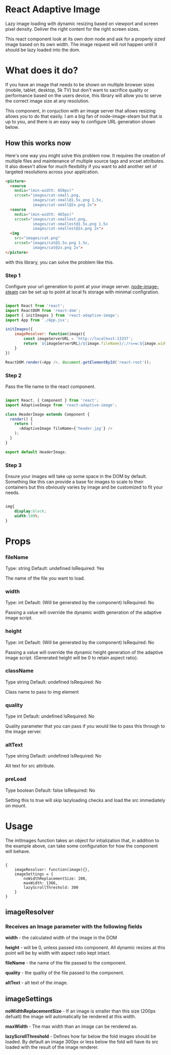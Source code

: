 # React Adaptive Image

Lazy image loading with dynamic resizing based on viewport and screen pixel density. Deliver the right content for the right screen sizes.

This react component look at its own dom node and ask for a properly sized image based on its own width. The image request will not happen until it should be lazy loaded into the dom.

# What does it do?

If you have an image that needs to be shown on multiple browser sizes (mobile, tablet, desktop, 5k TV) but don't want to sacrifice quality or performance based on the users device, this library will allow you to serve the correct image size at any resolution.

This component, in conjuction with an image server that allows resizing allows you to do that easily. I am a big fan of node-image-steam but that is up to you, and there is an easy way to configure URL generation shown below.

## How this works now

Here's one way you might solve this problem now. It requires the creation of multiple files and maintenance of multiple source tags and srcset attributes. It also doesn't allow for much flexibility if you want to add another set of targeted resolutions across your application.

```html
<picture>
  <source 
    media="(min-width: 650px)" 
    srcset="images/cat-small.png,
            images/cat-small@1.5x.png 1.5x,  
            images/cat-small@2x.png 2x">
  <source 
    media="(min-width: 465px)" 
    srcset="images/cat-smallest.png,
            images/cat-smallest@1.5x.png 1.5x
            images/cat-smallest@2x.png 2x">
  <img 
    src="images/cat.png" 
    srcset="images/cat@1.5x.png 1.5x,
            images/cat@2x.png 2x">
</picture>
```

with this library, you can solve the problem like this.

### Step 1

Configure your url generation to point at your image server. [node-image-steam](https://www.npmjs.com/package/image-steam) can be set up to point at local fs storage with minimal configration. 

```javascript

import React from 'react';
import ReactDOM from 'react-dom';
import { initImages } from 'react-adaptive-image';
import App from './App.jsx';

initImages({
    imageResolver: function(image){
        const imageServerURL = 'http://localhost:13337';
        return `${imageServerURL}/${image.fileName}/:/rs=w:${image.width}`
    }
})

ReactDOM.render(<App />, document.getElementById('react-root'));

```

### Step 2 

Pass the file name to the react component.

```javascript

import React, { Component } from 'react';
import AdaptiveImage from 'react-adaptive-image';

class HeaderImage extends Component {
  render() {
    return (
      <AdaptiveImage fileName={'header.jpg'} />
    );
  }
}

export default HeaderImage;

```

### Step 3

Ensure your images will take up some space in the DOM by default. Something like this can provide a base for images to scale to their containers but this obviously varies by image and be customized to fit your needs.

```css

img{
    display:block;
    width:100%;
}

```

# Props

### fileName

Type: string  Default: undefined  IsRequired: Yes

The name of the file you want to load.

### width

Type: int  Default: (Will be generated by the component)  IsRequired: No

Passing a value will override the dynamic width generation of the adaptive image script.

### height

Type: int  Default: (Will be generated by the component)  IsRequired: No

Passing a value will override the dynamic height generation of the adaptive image script. (Generated height will be 0 to retain aspect ratio).

### className

Type string  Default: undefined  IsRequired: No

Class name to pass to img element

### quality

Type int  Default: undefined  IsRequired: No

Quality parameter that you can pass if you would like to pass this through to the image server.

### altText

Type string  Default: undefined  IsRequired: No

Alt text for src attribute.

### preLoad

Type boolean  Default: false  IsRequired: No

Setting this to true will skip lazyloading checks and load the src immediately on mount.


# Usage

The initImages function takes an object for intialization that, in addition to the example above, can take some configuration for how the component will behave.

```

{
    imageResolver: function(image){},
    imageSettings = {
        noWidthReplacementSize: 200,
        maxWidth: 1366,
        lazyScrollThreshold: 300
    }
}

```
## imageResolver

### Receives an Image parameter with the following fields

**width** - the calculated width of the image in the DOM  
  
**height** - will be 0, unless passed into component. All dynamic resizes at this point will be by width with aspect ratio kept intact.  
  
**fileName** - the name of the file passed to the component.  
  
**quality** - the qualtiy of the file passed to the component.  
  
**altText** - alt text of the image.  

## imageSettings

**noWidthReplacementSize** - If an image is smaller than this size (200px defualt) the image will automatically be rendered at this width.  
  
**maxWidth** - The max width than an image can be rendered as. 
  
**lazyScrollThreshold** - Defines how far below the fold images should be loaded. By default an image 300px or less below the fold will have its src loaded with the result of the image renderer.  




